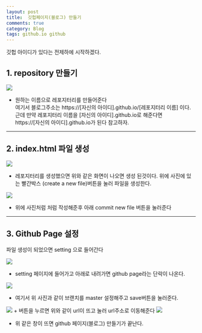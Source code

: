```yaml
---
layout: post
title:  깃헙페이지(블로그) 만들기
comments: true
category: Blog
tags: github.io github
---
```


깃헙 아이디가 있다는 전제하에 시작하겠다.

## 1. repository 만들기

<img src="{{site.url}}/public/imgs/create_repository.JPG" class="img">  

 + 원하는 이름으로 레포지터리를 만들어준다  
 여기서 블로그주소는 https://[자신의 아이디].github.io/[레포지터리 이름] 이다.  
근데 만약 레포지터리 이름을 [자신의 아이디].github.io로 해준다면   
https://[자신의 아이디].github.io가 된다
참고하자.  


---


## 2. index.html 파일 생성
<img src="https://switch-coder.github.io/public/imgs/create_new_file1.jpg" class="img">  

 + 레포지터리를 생성했으면 위와 같은 화면이 나오면 생성 된것이다.
  위에 사진에 있는 빨간박스 (create a new file)버튼을 눌러 파일을 생성한다.  

<img src="{{site.url}}/public/imgs/create_new_file2.JPG" class="img">  

 + 위에 사진처럼 처럼 작성해준후 아래 commit new file 버튼을 눌러준다


---


## 3. Github Page 설정
 파일 생성이 되었으면 setting 으로 들어간다

<img src="{{site.url}}/public/imgs/setting_github_page1.JPG" class="img">  

   + setting 페이지에 들어가고 아래로 내려가면 github page라는 단락이 나온다.

<img src="{{site.url}}/public/imgs/setting_github_page2.JPG" class="img">  

  + 여기서 위 사진과 같이 브랜치를 master 설정해주고 save버튼을 눌러준다.  

<img src="{{site.url}}/public/imgs/setting_github_page3.jpg" class="img">  
  + 버튼을 누르면 위와 같이 url이 뜨고 눌러 url주소로 이동해준다  

<img src="{{site.url}}/public/imgs/setting_github_page4.JPG" class="img">  
  
  +  위 같은 창이 뜨면 github 페이지(블로그) 만들기가 끝난다.  

